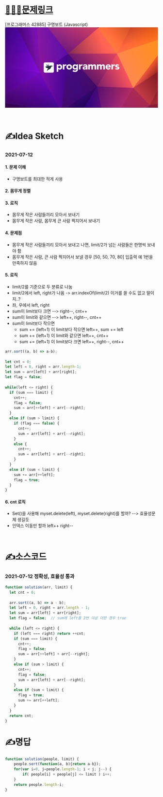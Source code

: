 # [👩🏻‍💻문제링크](https://programmers.co.kr/learn/courses/30/lessons/42885)

[프로그래머스 42885] 구명보트 (Javascript)
[![프로그래머스](../프로그래머스표지.png)](https://programmers.co.kr/learn/courses/30/lessons/42885)

<br>

# ✍️Idea Sketch

### **2021-07-12**

#### 1. 문제 이해
- 구명보트를 최대한 적게 사용

#### 2. 몸무게 정렬

#### 3. 로직
- 몸무게 작은 사람들끼리 모아서 보내기
- 몸무게 작은 사람, 몸무게 큰 사람 짝지어서 보내기

#### 4. 문제점
- 몸무게 작은 사람들끼리 모아서 보내고 나면, limit/2가 넘는 사람들은 한명씩 보내야 함
- 몸무게 작은 사람, 큰 사람 짝지어서 보낼 경우 [50, 50, 70, 80] 입출력 예 1번을 만족하지 않음

#### 5. 로직
- limit/2를 기준으로 두 분류로 나눔 
- limit/2에서 left, right가 나옴 -> arr.indexOf(limit/2) 이거를 쓸 수도 없고 말이지..?
- 좌, 우에서 left, right
- sum이 limit보다 크면 --> right--, cnt++
- sum이 limit와 같으면 --> left++, right--, cnt++
- sum이 limit보다 작으면 
  - sum += (left+1) 이 limit보다 작으면 left++, sum += left
  - sum += (left+1) 이 limit와 같으면 left++, cnt++
  - sum += (left+1) 이 limit보다 크면 left++, right--, cnt++

```javascript
arr.sort((a, b) => a-b);

let cnt = 0;
let left = 0, right = arr.length-1;
let sum = arr[left] + arr[right];
let flag = false;

while(left <= right) {
  if (sum === limit) {
    cnt++;
    flag = false;
    sum = arr[++left] + arr[--right];
  }
  else if (sum > limit) {
    if (flag === false) {
      cnt++;
      sum = arr[left] + arr[--right];
    }
    else {
      cnt++;
      sum = arr[left] + arr[--right];
    }
  }
  else if (sum < limit) {
    sum += arr[++left];
    flag = true;
  }
}
```


#### 6. cnt 로직
- Set()을 사용해 myset.delete(left), myset.delete(right)를 할까? --> 효율성문제 생길듯
- 인덱스 이동만 할까 left++ right--

<br>

# ✍️소스코드

### **2021-07-12 정확성, 효율성 통과**

```javascript
function solution(arr, limit) {
  let cnt = 0;

  arr.sort((a, b) => a - b);
  let left = 0, right = arr.length - 1;
  let sum = arr[left] + arr[right];
  let flag = false;  // sum에 left를 2번 이상 더한 경우 true

  while (left <= right) {
    if (left === right) return ++cnt;
    if (sum === limit) {
      cnt++;
      flag = false;
      sum = arr[++left] + arr[--right];
    }
    else if (sum > limit) {
      cnt++;
      flag = false;
      sum = arr[left] + arr[--right];
    }
    else if (sum < limit) {
      flag = true;
      sum += arr[++left];
    }
  }
  return cnt;
}
```

# ✍️명답

```javascript
function solution(people, limit) {
    people.sort(function(a, b){return a-b});
    for(var i=0, j=people.length-1; i < j; j--) {
        if( people[i] + people[j] <= limit ) i++;
    }    
    return people.length-i;
}
```